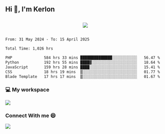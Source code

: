 ## Hi 👋, I'm Kerlon

<p align="center" style="margin: 30px;">
 
 <img src="https://skillicons.dev/icons?i=html,css,bootstrap,js,nodejs,jquery,python,flask,php,mysql,lua,sqlite,firebase">


</p>
<!--START_SECTION:waka-->

```txt
From: 31 May 2024 - To: 15 April 2025

Total Time: 1,026 hrs

PHP              584 hrs 33 mins ██████████████░░░░░░░░░░░   56.47 %
Python           192 hrs 55 mins ████▓░░░░░░░░░░░░░░░░░░░░   18.64 %
JavaScript       159 hrs 28 mins ████░░░░░░░░░░░░░░░░░░░░░   15.41 %
CSS              18 hrs 19 mins  ▒░░░░░░░░░░░░░░░░░░░░░░░░   01.77 %
Blade Template   17 hrs 17 mins  ▒░░░░░░░░░░░░░░░░░░░░░░░░   01.67 %
```

<!--END_SECTION:waka-->


<p align="center">
 <h3>💻 My workspace</h3>
    <img src="https://skillicons.dev/icons?i=mint" />
</p>

<p align="center">
 <h3>Connect With me 😄</h3> 
    <a href="https://www.linkedin.com/in/kerlon-fernandes"><img src="https://skillicons.dev/icons?i=linkedin" />
  </a>
</p>



